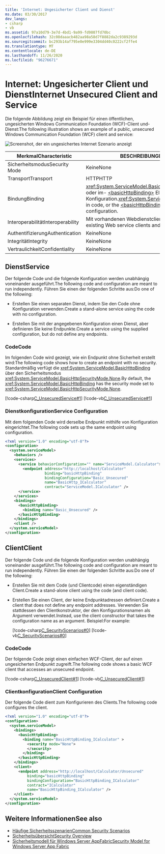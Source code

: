 ```yaml
---
title: 'Internet: Ungesicherter Client und Dienst'
ms.date: 03/30/2017
dev_langs:
- csharp
- vb
ms.assetid: 97a10d79-3e7d-4bd1-9a99-fd9807fd70bc
ms.openlocfilehash: 32c08daaacb482aa98a58d7f8882da2c9389293d
ms.sourcegitcommit: bc293b14af795e0e999e3304dd40c0222cf2ffe4
ms.translationtype: MT
ms.contentlocale: de-DE
ms.lasthandoff: 11/26/2020
ms.locfileid: "96276671"
---
```

# <a name="internet-unsecured-client-and-service"></a><span data-ttu-id="0d7a9-102">Internet: Ungesicherter Client und Dienst</span><span class="sxs-lookup"><span data-stu-id="0d7a9-102">Internet Unsecured Client and Service</span></span>

<span data-ttu-id="0d7a9-103">Die folgende Abbildung zeigt ein Beispiel für einen öffentlichen, ungesicherten Windows Communication Foundation (WCF)-Client und-Dienst:</span><span class="sxs-lookup"><span data-stu-id="0d7a9-103">The following illustration shows an example of a public, unsecured Windows Communication Foundation (WCF) client and service:</span></span>  
  
 ![Screenshot, der ein ungesichertes Internet Szenario anzeigt](./media/internet-unsecured-client-and-service/public-unsecured-internet.gif)  
  
|<span data-ttu-id="0d7a9-105">Merkmal</span><span class="sxs-lookup"><span data-stu-id="0d7a9-105">Characteristic</span></span>|<span data-ttu-id="0d7a9-106">BESCHREIBUNG</span><span class="sxs-lookup"><span data-stu-id="0d7a9-106">Description</span></span>|  
|--------------------|-----------------|  
|<span data-ttu-id="0d7a9-107">Sicherheitsmodus</span><span class="sxs-lookup"><span data-stu-id="0d7a9-107">Security Mode</span></span>|<span data-ttu-id="0d7a9-108">Keine</span><span class="sxs-lookup"><span data-stu-id="0d7a9-108">None</span></span>|  
|<span data-ttu-id="0d7a9-109">Transport</span><span class="sxs-lookup"><span data-stu-id="0d7a9-109">Transport</span></span>|<span data-ttu-id="0d7a9-110">HTTP</span><span class="sxs-lookup"><span data-stu-id="0d7a9-110">HTTP</span></span>|  
|<span data-ttu-id="0d7a9-111">Bindung</span><span class="sxs-lookup"><span data-stu-id="0d7a9-111">Binding</span></span>|<span data-ttu-id="0d7a9-112"><xref:System.ServiceModel.BasicHttpBinding> im Code oder im- [\<basicHttpBinding>](../../configure-apps/file-schema/wcf/basichttpbinding.md) Element in der Konfiguration.</span><span class="sxs-lookup"><span data-stu-id="0d7a9-112"><xref:System.ServiceModel.BasicHttpBinding> in code, or the [\<basicHttpBinding>](../../configure-apps/file-schema/wcf/basichttpbinding.md) element in configuration.</span></span>|  
|<span data-ttu-id="0d7a9-113">Interoperabilität</span><span class="sxs-lookup"><span data-stu-id="0d7a9-113">Interoperability</span></span>|<span data-ttu-id="0d7a9-114">Mit vorhandenen Webdienstclients und Diensten</span><span class="sxs-lookup"><span data-stu-id="0d7a9-114">With existing Web service clients and services</span></span>|  
|<span data-ttu-id="0d7a9-115">Authentifizierung</span><span class="sxs-lookup"><span data-stu-id="0d7a9-115">Authentication</span></span>|<span data-ttu-id="0d7a9-116">Keine</span><span class="sxs-lookup"><span data-stu-id="0d7a9-116">None</span></span>|  
|<span data-ttu-id="0d7a9-117">Integrität</span><span class="sxs-lookup"><span data-stu-id="0d7a9-117">Integrity</span></span>|<span data-ttu-id="0d7a9-118">Keine</span><span class="sxs-lookup"><span data-stu-id="0d7a9-118">None</span></span>|  
|<span data-ttu-id="0d7a9-119">Vertraulichkeit</span><span class="sxs-lookup"><span data-stu-id="0d7a9-119">Confidentiality</span></span>|<span data-ttu-id="0d7a9-120">Keine</span><span class="sxs-lookup"><span data-stu-id="0d7a9-120">None</span></span>|  
  
## <a name="service"></a><span data-ttu-id="0d7a9-121">Dienst</span><span class="sxs-lookup"><span data-stu-id="0d7a9-121">Service</span></span>  

 <span data-ttu-id="0d7a9-122">Der folgende Code und die folgende Konfiguration werden unabhängig voneinander ausgeführt.</span><span class="sxs-lookup"><span data-stu-id="0d7a9-122">The following code and configuration are meant to run independently.</span></span> <span data-ttu-id="0d7a9-123">Führen Sie einen der folgenden Schritte aus:</span><span class="sxs-lookup"><span data-stu-id="0d7a9-123">Do one of the following:</span></span>  
  
- <span data-ttu-id="0d7a9-124">Erstellen Sie einen separaten Dienst, indem Sie den Code ohne Konfiguration verwenden.</span><span class="sxs-lookup"><span data-stu-id="0d7a9-124">Create a stand-alone service using the code with no configuration.</span></span>  
  
- <span data-ttu-id="0d7a9-125">Erstellen Sie mit der angegebenen Konfiguration einen Dienst, aber definieren Sie keine Endpunkte.</span><span class="sxs-lookup"><span data-stu-id="0d7a9-125">Create a service using the supplied configuration, but do not define any endpoints.</span></span>  
  
### <a name="code"></a><span data-ttu-id="0d7a9-126">Code</span><span class="sxs-lookup"><span data-stu-id="0d7a9-126">Code</span></span>  

 <span data-ttu-id="0d7a9-127">Im folgenden Code wird gezeigt, wie ein Endpunkt ohne Sicherheit erstellt wird:</span><span class="sxs-lookup"><span data-stu-id="0d7a9-127">The following code shows how to create an endpoint with no security.</span></span> <span data-ttu-id="0d7a9-128">Standardmäßig verfügt die <xref:System.ServiceModel.BasicHttpBinding> über den Sicherheitsmodus <xref:System.ServiceModel.BasicHttpSecurityMode.None>.</span><span class="sxs-lookup"><span data-stu-id="0d7a9-128">By default, the <xref:System.ServiceModel.BasicHttpBinding> has the security mode set to <xref:System.ServiceModel.BasicHttpSecurityMode.None>.</span></span>  
  
 [!code-csharp[C_UnsecuredService#1](../../../../samples/snippets/csharp/VS_Snippets_CFX/c_unsecuredservice/cs/source.cs#1)]
 [!code-vb[C_UnsecuredService#1](../../../../samples/snippets/visualbasic/VS_Snippets_CFX/c_unsecuredservice/vb/source.vb#1)]  
  
### <a name="service-configuration"></a><span data-ttu-id="0d7a9-129">Dienstkonfiguration</span><span class="sxs-lookup"><span data-stu-id="0d7a9-129">Service Configuration</span></span>  

 <span data-ttu-id="0d7a9-130">Mit dem folgenden Code wird derselbe Endpunkt mithilfe von Konfiguration eingerichtet.</span><span class="sxs-lookup"><span data-stu-id="0d7a9-130">The following code sets up the same endpoint using configuration.</span></span>  
  
```xml  
<?xml version="1.0" encoding="utf-8"?>  
<configuration>  
  <system.serviceModel>  
    <behaviors />  
    <services>  
      <service behaviorConfiguration="" name="ServiceModel.Calculator">  
        <endpoint address="http://localhost/Calculator"
                  binding="basicHttpBinding"  
                  bindingConfiguration="Basic_Unsecured"
                  name="BasicHttp_ICalculator"  
                  contract="ServiceModel.ICalculator" />  
      </service>  
    </services>  
    <bindings>  
      <basicHttpBinding>  
        <binding name="Basic_Unsecured" />  
      </basicHttpBinding>  
    </bindings>  
    <client />  
  </system.serviceModel>  
</configuration>  
```  
  
## <a name="client"></a><span data-ttu-id="0d7a9-131">Client</span><span class="sxs-lookup"><span data-stu-id="0d7a9-131">Client</span></span>  

 <span data-ttu-id="0d7a9-132">Der folgende Code und die folgende Konfiguration werden unabhängig voneinander ausgeführt.</span><span class="sxs-lookup"><span data-stu-id="0d7a9-132">The following code and configuration are meant to run independently.</span></span> <span data-ttu-id="0d7a9-133">Führen Sie einen der folgenden Schritte aus:</span><span class="sxs-lookup"><span data-stu-id="0d7a9-133">Do one of the following:</span></span>  
  
- <span data-ttu-id="0d7a9-134">Erstellen Sie mit dem Code (und Clientcode) einen eigenständigen Client.</span><span class="sxs-lookup"><span data-stu-id="0d7a9-134">Create a stand-alone client using the code (and client code).</span></span>  
  
- <span data-ttu-id="0d7a9-135">Erstellen Sie einen Client, der keine Endpunktadressen definiert.</span><span class="sxs-lookup"><span data-stu-id="0d7a9-135">Create a client that does not define any endpoint addresses.</span></span> <span data-ttu-id="0d7a9-136">Verwenden Sie stattdessen den Clientkonstruktor, der den Konfigurationsnamen als Argument verwendet.</span><span class="sxs-lookup"><span data-stu-id="0d7a9-136">Instead, use the client constructor that takes the configuration name as an argument.</span></span> <span data-ttu-id="0d7a9-137">Beispiel:</span><span class="sxs-lookup"><span data-stu-id="0d7a9-137">For example:</span></span>  
  
     [!code-csharp[C_SecurityScenarios#0](../../../../samples/snippets/csharp/VS_Snippets_CFX/c_securityscenarios/cs/source.cs#0)]
     [!code-vb[C_SecurityScenarios#0](../../../../samples/snippets/visualbasic/VS_Snippets_CFX/c_securityscenarios/vb/source.vb#0)]  
  
### <a name="code"></a><span data-ttu-id="0d7a9-138">Code</span><span class="sxs-lookup"><span data-stu-id="0d7a9-138">Code</span></span>  

 <span data-ttu-id="0d7a9-139">Der folgende Code zeigt einen einfachen WCF-Client, der auf einen ungesicherten Endpunkt zugreift.</span><span class="sxs-lookup"><span data-stu-id="0d7a9-139">The following code shows a basic WCF client that accesses an unsecured endpoint.</span></span>  
  
 [!code-csharp[C_UnsecuredClient#1](../../../../samples/snippets/csharp/VS_Snippets_CFX/c_unsecuredclient/cs/source.cs#1)]
 [!code-vb[C_UnsecuredClient#1](../../../../samples/snippets/visualbasic/VS_Snippets_CFX/c_unsecuredclient/vb/source.vb#1)]  
  
### <a name="client-configuration"></a><span data-ttu-id="0d7a9-140">Clientkonfiguration</span><span class="sxs-lookup"><span data-stu-id="0d7a9-140">Client Configuration</span></span>  

 <span data-ttu-id="0d7a9-141">Der folgende Code dient zum Konfigurieren des Clients.</span><span class="sxs-lookup"><span data-stu-id="0d7a9-141">The following code configures the client.</span></span>  
  
```xml  
<?xml version="1.0" encoding="utf-8"?>  
<configuration>  
  <system.serviceModel>  
    <bindings>  
      <basicHttpBinding>  
        <binding name="BasicHttpBinding_ICalculator" >  
          <security mode="None">  
          </security>  
        </binding>  
      </basicHttpBinding>  
    </bindings>  
    <client>  
      <endpoint address="http://localhost/Calculator/Unsecured"  
          binding="basicHttpBinding"
          bindingConfiguration="BasicHttpBinding_ICalculator"  
          contract="ICalculator"
          name="BasicHttpBinding_ICalculator" />  
    </client>  
  </system.serviceModel>  
</configuration>  
```  
  
## <a name="see-also"></a><span data-ttu-id="0d7a9-142">Weitere Informationen</span><span class="sxs-lookup"><span data-stu-id="0d7a9-142">See also</span></span>

- [<span data-ttu-id="0d7a9-143">Häufige Sicherheitsszenarien</span><span class="sxs-lookup"><span data-stu-id="0d7a9-143">Common Security Scenarios</span></span>](common-security-scenarios.md)
- [<span data-ttu-id="0d7a9-144">Sicherheitsübersicht</span><span class="sxs-lookup"><span data-stu-id="0d7a9-144">Security Overview</span></span>](security-overview.md)
- <span data-ttu-id="0d7a9-145">[Sicherheitsmodell für Windows Server AppFabric](/previous-versions/appfabric/ee677202(v=azure.10))</span><span class="sxs-lookup"><span data-stu-id="0d7a9-145">[Security Model for Windows Server App Fabric](/previous-versions/appfabric/ee677202(v=azure.10))</span></span>
